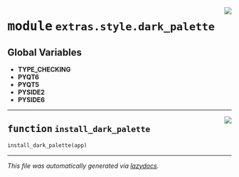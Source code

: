 <!-- markdownlint-disable -->

<a href="https://github.com/qtstrap/qtstrap/blob/master\qtstrap\extras\style\dark_palette.py#L0"><img align="right" style="float:right;" src="https://img.shields.io/badge/-source-cccccc?style=flat-square"></a>

# <kbd>module</kbd> `extras.style.dark_palette`




**Global Variables**
---------------
- **TYPE_CHECKING**
- **PYQT6**
- **PYQT5**
- **PYSIDE2**
- **PYSIDE6**

---

<a href="https://github.com/qtstrap/qtstrap/blob/master\qtstrap\extras\style\dark_palette.py#L47"><img align="right" style="float:right;" src="https://img.shields.io/badge/-source-cccccc?style=flat-square"></a>

## <kbd>function</kbd> `install_dark_palette`

```python
install_dark_palette(app)
```








---

_This file was automatically generated via [lazydocs](https://github.com/ml-tooling/lazydocs)._
